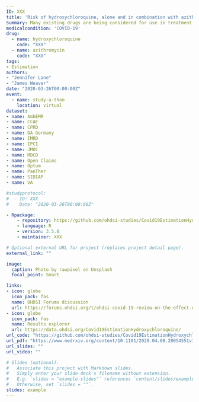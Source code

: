 ```yaml
---
ID: XXX
title: 'Risk of hydroxychloroquine, alone and in combination with azithromycin: a multi-national study'
Summary: Many existing drugs are being considered for use in treatment and prophylaxis of COVID-19 in rapid clinical trials across the world. However, the full safety profiles of these drugs is often unknown, and the current trials are unlikely to be powered or have sufficent follow-up time to evaluate most safety outcomes. The aim of this OHDSI study is to use existing retrospective data to evaluate the safety of these drugs. Where possible, we also attempt to estimate potential efficacy, for example using prior viral infections as surrogate outcome, or where available by using COVID-19 as outcome
medicalcondition: 'COVID-19'
drug:
  - name: hydroxychloroquine
    code: "XXX"
  - name: azithromycin
    code: "XXX"
tags:
- Estimation
authors:
- "Jennifer Lane"
- "James Weaver"
date: "2020-03-26T00:00:00Z"
event:
  - name: study-a-thon
    location: virtual
dataset:
- name: AmbEMR
- name: CCAE
- name: CPRD
- name: DA Germany
- name: IMRD
- name: IPCI
- name: JMDC
- name: MDCD
- name: Open Claims
- name: Optum
- name: PanTher
- name: SIDIAP
- name: VA

#studyprotocol:
#  - ID: XXX
#    Date: "2020-03-26T00:00:00Z"

- Rpackage:
    - repository: https://github.com/ohdsi-studies/Covid19EstimationHydroxychloroquine
    - language: R
    - version: 3.5.0
    - maintainer: XXX

# Optional external URL for project (replaces project detail page).
external_link: ""

image:
  caption: Photo by rawpixel on Unsplash
  focal_point: Smart

links:
- icon: globe
  icon_pack: fas
  name: OHDSI Forums discussion
  url: https://forums.ohdsi.org/t/ohdsi-covid-19-review-on-the-effect-of-ace-inhibitors-and-angiotensin-receptor-blockers-on-covid-19-incidence-and-complication-rate/10071
- icon: globe
  icon_pack: fas
  name: Results explorer
  url: https://data.ohdsi.org/Covid19EstimationHydroxychloroquine/
url_code: "https://github.com/ohdsi-studies/Covid19EstimationHydroxychloroquine"
url_pdf: "https://www.medrxiv.org/content/10.1101/2020.04.08.20054551v1.full.pdf"
url_slides: ""
url_video: ""

# Slides (optional).
#   Associate this project with Markdown slides.
#   Simply enter your slide deck's filename without extension.
#   E.g. `slides = "example-slides"` references `content/slides/example-slides.md`.
#   Otherwise, set `slides = ""`.
slides: example
---
```





